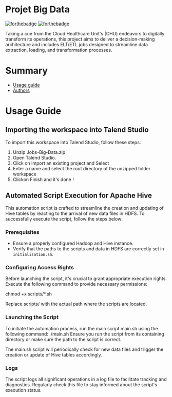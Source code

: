 # Projet Big Data

[![forthebadge](http://forthebadge.com/images/badges/built-with-love.svg)](http://forthebadge.com)  [![forthebadge](http://forthebadge.com/images/badges/powered-by-electricity.svg)](http://forthebadge.com)

Taking a cue from the Cloud Healthcare Unit's (CHU) endeavors to digitally transform its operations, this project aims to deliver a decision-making architecture and includes ELT/ETL jobs designed to streamline data extraction, loading, and transformation processes.

# Summary

 - [Usage guide](#Usage-Guide)
 - [Authors](#Authors)

# Usage Guide

## Importing the workspace into Talend Studio

To import this workspace into Talend Studio, follow these steps:
1. Unzip Jobs-Big-Data.zip
2. Open Talend Studio.
3. Click on import an existing project and Select
4. Enter a name and select the root directory of the unzipped folder workspace
5. Clickon Finish and it's done !

## Automated Script Execution for Apache Hive

This automation script is crafted to streamline the creation and updating of Hive tables by reacting to the arrival of new data files in HDFS. To successfully execute the script, follow the steps below:

### Prerequisites
- Ensure a properly configured Hadoop and Hive instance.
- Verify that the paths to the scripts and data in HDFS are correctly set in `initialisation.sh`.

### Configuring Access Rights
Before launching the script, it's crucial to grant appropriate execution rights. Execute the following command to provide necessary permissions:

chmod +x scripts/*.sh

Replace scripts/ with the actual path where the scripts are located.

### Launching the Script
To initiate the automation process, run the main script main.sh using the following command:
./main.sh
Ensure you run the script from its containing directory or make sure the path to the script is correct.

The main.sh script will periodically check for new data files and trigger the creation or update of Hive tables accordingly.

### Logs
The script logs all significant operations in a log file to facilitate tracking and diagnostics. Regularly check this file to stay informed about the script's execution status.


